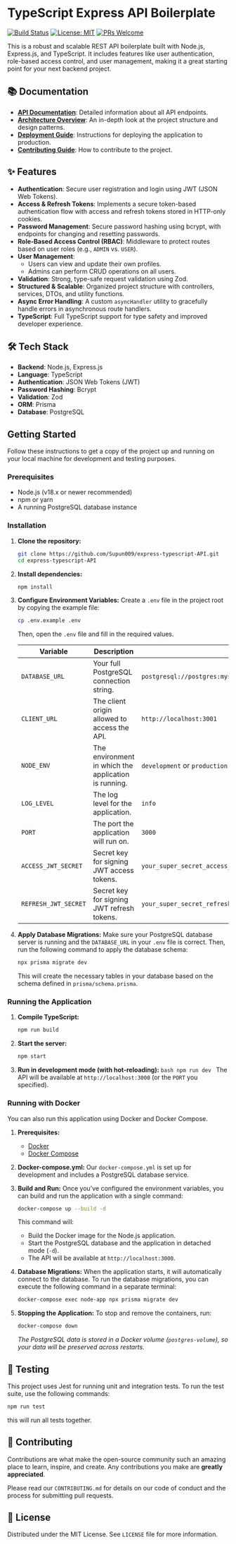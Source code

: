 # TypeScript Express API Boilerplate

[![Build Status](https://img.shields.io/github/actions/workflow/status/Supun009/express-typescript-API/ci.yml?branch=main)](https://github.com/Supun009/express-typescript-API/actions)
[![License: MIT](https://img.shields.io/badge/License-MIT-yellow.svg)](https://opensource.org/licenses/MIT)
[![PRs Welcome](https://img.shields.io/badge/PRs-welcome-brightgreen.svg)](http://makeapullrequest.com)

This is a robust and scalable REST API boilerplate built with Node.js, Express.js, and TypeScript. It includes features like user authentication, role-based access control, and user management, making it a great starting point for your next backend project.

## 📚 Documentation

- **[API Documentation](./docs/API.md)**: Detailed information about all API endpoints.
- **[Architecture Overview](./docs/ARCHITECTURE.md)**: An in-depth look at the project structure and design patterns.
- **[Deployment Guide](./docs/DEPLOYMENT.md)**: Instructions for deploying the application to production.
- **[Contributing Guide](./CONTRIBUTING.md)**: How to contribute to the project.

## ✨ Features

- **Authentication**: Secure user registration and login using JWT (JSON Web Tokens).
- **Access & Refresh Tokens**: Implements a secure token-based authentication flow with access and refresh tokens stored in HTTP-only cookies.
- **Password Management**: Secure password hashing using bcrypt, with endpoints for changing and resetting passwords.
- **Role-Based Access Control (RBAC)**: Middleware to protect routes based on user roles (e.g., `ADMIN` vs. `USER`).
- **User Management**:
  - Users can view and update their own profiles.
  - Admins can perform CRUD operations on all users.
- **Validation**: Strong, type-safe request validation using Zod.
- **Structured & Scalable**: Organized project structure with controllers, services, DTOs, and utility functions.
- **Async Error Handling**: A custom `asyncHandler` utility to gracefully handle errors in asynchronous route handlers.
- **TypeScript**: Full TypeScript support for type safety and improved developer experience.

## 🛠️ Tech Stack

- **Backend**: Node.js, Express.js
- **Language**: TypeScript
- **Authentication**: JSON Web Tokens (JWT)
- **Password Hashing**: Bcrypt
- **Validation**: Zod
- **ORM**: Prisma
- **Database**: PostgreSQL

## Getting Started

Follow these instructions to get a copy of the project up and running on your local machine for development and testing purposes.

### Prerequisites

- Node.js (v18.x or newer recommended)
- npm or yarn
- A running PostgreSQL database instance

### Installation

1.  **Clone the repository:**

    ```bash
    git clone https://github.com/Supun009/express-typescript-API.git
    cd express-typescript-API
    ```

2.  **Install dependencies:**

    ```bash
    npm install
    ```

3.  **Configure Environment Variables:**
    Create a `.env` file in the project root by copying the example file:

    ```bash
    cp .env.example .env
    ```

    Then, open the `.env` file and fill in the required values.

    | Variable             | Description                                          | Example                                                        |
    | -------------------- | ---------------------------------------------------- | -------------------------------------------------------------- |
    | `DATABASE_URL`       | Your full PostgreSQL connection string.              | `postgresql://postgres:mysecretpassword@localhost:5432/mydb`   |
    | `CLIENT_URL`         | The client origin allowed to access the API.         | `http://localhost:3001`                                        |
    | `NODE_ENV`           | The environment in which the application is running. | `development` or `production`                                  |
    | `LOG_LEVEL`          | The log level for the application.                   | `info`                                                         |
    | `PORT`               | The port the application will run on.                | `3000`                                                         |
    | `ACCESS_JWT_SECRET`  | Secret key for signing JWT access tokens.            | `your_super_secret_access_token_key_min_32_chars_long_abc123`  |
    | `REFRESH_JWT_SECRET` | Secret key for signing JWT refresh tokens.           | `your_super_secret_refresh_token_key_min_32_chars_long_xyz789` |

4.  **Apply Database Migrations:**
    Make sure your PostgreSQL database server is running and the `DATABASE_URL` in your `.env` file is correct. Then, run the following command to apply the database schema:
    ```bash
    npx prisma migrate dev
    ```
    This will create the necessary tables in your database based on the schema defined in `prisma/schema.prisma`.

### Running the Application

1.  **Compile TypeScript:**

    ```bash
    npm run build
    ```

2.  **Start the server:**

    ```bash
    npm start
    ```

3.  **Run in development mode (with hot-reloading):**
    `bash
    npm run dev
    `
    The API will be available at `http://localhost:3000` (or the `PORT` you specified).

### Running with Docker

You can also run this application using Docker and Docker Compose.

1.  **Prerequisites:**
    - [Docker](https://docs.docker.com/get-docker/)
    - [Docker Compose](https://docs.docker.com/compose/install/)

2.  **Docker-compose.yml:**
    Our `docker-compose.yml` is set up for development and includes a PostgreSQL database service.

3.  **Build and Run:**
    Once you've configured the environment variables, you can build and run the application with a single command:

    ```bash
    docker-compose up --build -d
    ```

    This command will:
    - Build the Docker image for the Node.js application.
    - Start the PostgreSQL database and the application in detached mode (`-d`).
    - The API will be available at `http://localhost:3000`.

4.  **Database Migrations:**
    When the application starts, it will automatically connect to the database. To run the database migrations, you can execute the following command in a separate terminal:

    ```bash
    docker-compose exec node-app npx prisma migrate dev
    ```

5.  **Stopping the Application:**
    To stop and remove the containers, run:
    ```bash
    docker-compose down
    ```
    _The PostgreSQL data is stored in a Docker volume (`postgres-volume`), so your data will be preserved across restarts._

## 🧪 Testing

This project uses Jest for running unit and integration tests. To run the test suite, use the following commands:

```bash
npm run test
```

this will run all tests together.

## 🤝 Contributing

Contributions are what make the open-source community such an amazing place to learn, inspire, and create. Any contributions you make are **greatly appreciated**.

Please read our `CONTRIBUTING.md` for details on our code of conduct and the process for submitting pull requests.

## 📜 License

Distributed under the MIT License. See `LICENSE` file for more information.
